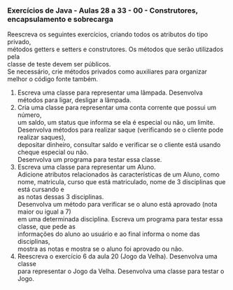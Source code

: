 ### Exercícios de Java - Aulas 28 a 33 - 00 - Construtores, encapsulamento e sobrecarga  

Reescreva os seguintes exercícios, criando todos os atributos do tipo privado,  
métodos getters e setters e construtores. Os métodos que serão utilizados pela  
classe de teste devem ser públicos.  
Se necessário, crie métodos privados como auxiliares para organizar melhor o código fonte também.  

1. Escreva uma classe para representar uma lâmpada. Desenvolva métodos para ligar, desligar a lâmpada.  
2. Cria uma classe para representar uma conta corrente que possui um número,  
um saldo, um status que informa se ela é especial ou não, um limite.  
Desenvolva métodos para realizar saque (verificando se o cliente pode realizar saques),  
depositar dinheiro, consultar saldo e verificar se o cliente está usando cheque especial ou não.  
Desenvolva um programa para testar essa classe.  
3. Escreva uma classe para representar um Aluno.  
Adicione atributos relacionados às características de um Aluno, como  
nome, matricula, curso que está matriculado, nome de 3 disciplinas que está cursando e  
as notas dessas 3 disciplinas.  
Desenvolva um método para verificar se o aluno está aprovado (nota maior ou igual a 7)  
em uma determinada disciplina. Escreva um programa para testar essa classe, que pede as  
informações do aluno ao usuário e ao final informa o nome das disciplinas,  
mostra as notas e mostra se o aluno foi aprovado ou não.   
4. Reescreva o exercício 6 da aula 20 (Jogo da Velha). Desenvolva uma classe  
para representar o Jogo da Velha. Desenvolva uma classe para testar o Jogo.  